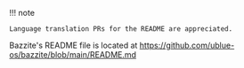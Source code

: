 !!! note

    Language translation PRs for the README are appreciated.

Bazzite's README file is located at <https://github.com/ublue-os/bazzite/blob/main/README.md>
